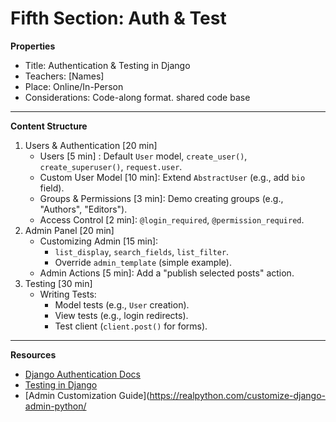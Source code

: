 # Fifth Section: Auth & Test

**Properties**
- Title: Authentication & Testing in Django
- Teachers: [Names]
- Place: Online/In-Person
- Considerations: Code-along format. shared code base
---
**Content Structure**
1. Users & Authentication [20 min]
	- Users [5 min] : Default `User` model, `create_user()`, `create_superuser()`, `request.user`.
	- Custom User Model [10 min]: Extend `AbstractUser` (e.g., add `bio` field).
	- Groups & Permissions [3 min]: Demo creating groups (e.g., "Authors", "Editors").
	- Access Control [2 min]: `@login_required`, `@permission_required`.
2. Admin Panel [20 min]
	- Customizing Admin [15 min]:
	    - `list_display`, `search_fields`, `list_filter`.
	    - Override `admin_template` (simple example).
	- Admin Actions [5 min]: Add a "publish selected posts" action.
3. Testing [30 min]
	- Writing Tests:
	    - Model tests (e.g., `User` creation).
	    - View tests (e.g., login redirects).
	    - Test client (`client.post()` for forms).

---
 **Resources**
- [Django Authentication Docs](https://docs.djangoproject.com/en/4.2/topics/auth/)
- [Testing in Django](https://docs.djangoproject.com/en/4.2/topics/testing/)
- [Admin Customization Guide](https://realpython.com/customize-django-admin-python/